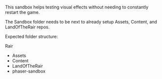 This sandbox helps testing visual effects without needing to constantly restart the game.

The Sandbox folder needs to be next to already setup Assets, Content, and LandOfTheRair repos.

Expected folder structure:

Rair
- Assets
- Content
- LandOfTheRair
- phaser-sandbox
